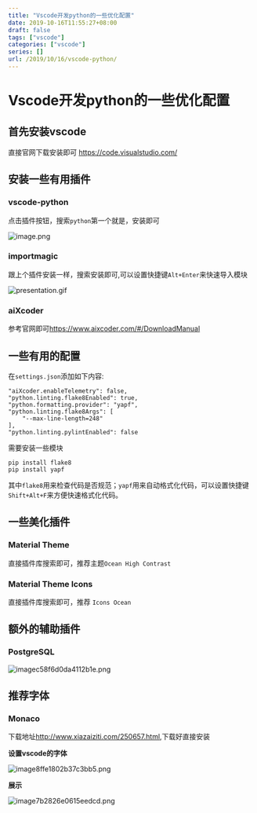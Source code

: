 ```yaml
---
title: "Vscode开发python的一些优化配置"
date: 2019-10-16T11:55:27+08:00
draft: false
tags: ["vscode"]
categories: ["vscode"]
series: []
url: /2019/10/16/vscode-python/
---
```


# Vscode开发python的一些优化配置

## 首先安装vscode

直接官网下载安装即可 <https://code.visualstudio.com/>

## 安装一些有用插件

### vscode-python

点击插件按钮，搜索`python`第一个就是，安装即可

![image.png](http://images.breakering.com:9080/images/2019/10/16/image.png)

### importmagic

跟上个插件安装一样，搜索安装即可,可以设置快捷键`Alt+Enter`来快速导入模块

![presentation.gif](http://images.breakering.com:9080/images/2019/10/16/presentation.gif)

### aiXcoder

参考官网即可<https://www.aixcoder.com/#/DownloadManual>

## 一些有用的配置

在`settings.json`添加如下内容:

```
"aiXcoder.enableTelemetry": false,
"python.linting.flake8Enabled": true,
"python.formatting.provider": "yapf",
"python.linting.flake8Args": [
    "--max-line-length=248"
],
"python.linting.pylintEnabled": false
```

需要安装一些模块

```
pip install flake8
pip install yapf
```

其中`flake8`用来检查代码是否规范；`yapf`用来自动格式化代码，可以设置快捷键`Shift+Alt+F`来方便快速格式化代码。

## 一些美化插件

### Material Theme

直接插件库搜索即可，推荐主题`Ocean High Contrast`

### Material Theme Icons

直接插件库搜索即可，推荐 `Icons Ocean`

## 额外的辅助插件

### PostgreSQL

![imagec58f6d0da4112b1e.png](http://images.breakering.com:9080/images/2019/10/16/imagec58f6d0da4112b1e.png)

## 推荐字体

### Monaco

下载地址<http://www.xiazaiziti.com/250657.html>,下载好直接安装

**设置vscode的字体**

![image8ffe1802b37c3bb5.png](http://images.breakering.com:9080/images/2019/10/16/image8ffe1802b37c3bb5.png)

**展示**

![image7b2826e0615eedcd.png](http://images.breakering.com:9080/images/2019/10/16/image7b2826e0615eedcd.png)